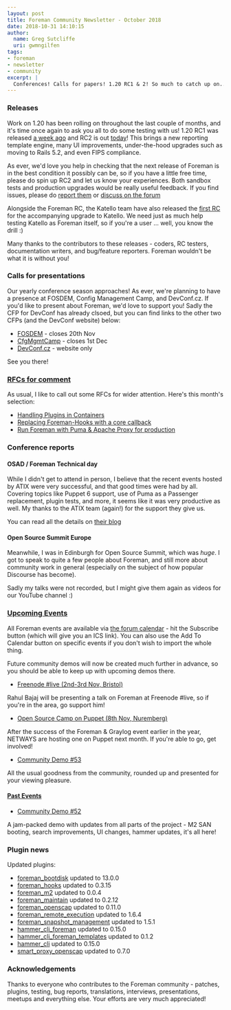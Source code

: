 ```yaml
---
layout: post
title: Foreman Community Newsletter - October 2018
date: 2018-10-31 14:10:15
author:
  name: Greg Sutcliffe
  uri: gwmngilfen
tags:
- foreman
- newsletter
- community
excerpt: |
  Conferences! Calls for papers! 1.20 RC1 & 2! So much to catch up on...
---
```


### Releases

Work on 1.20 has been rolling on throughout the last couple of months, and it's
time once again to ask you all to do some testing with us! 1.20 RC1 was
released [a week ago][1_20_rc1] and RC2 is out [today][1_20_RC2]! This brings a
new reporting template engine, many UI improvements, under-the-hood upgrades
such as moving to Rails 5.2, and even FIPS compliance.

As ever, we'd love you help in checking that the next release of Foreman is in
the best condition it possibly can be, so if you have a little free time,
please do spin up RC2 and let us know your experiences. Both sandbox tests and
production upgrades would be really useful feedback. If you find issues, please
do [report them][issues] or [discuss on the forum][forum]

Alongside the Foreman RC, the Katello team have also released the [first
RC][k_3_9_rc1] for the accompanying upgrade to Katello. We need just as much
help testing Katello as Foreman itself, so if you're a user ... well, you know
the drill :)

Many thanks to the contributors to these releases - coders, RC testers,
documentation writers, and bug/feature reporters. Foreman wouldn't be what it
is without you!

### Calls for presentations

Our yearly conference season approaches! As ever, we're planning to have a
presence at FOSDEM, Config Management Camp, and DevConf.cz. If you'd like to
present about Foreman, we'd love to support you! Sadly the CFP for DevConf has
already clsoed, but you can find links to the other two CFPs (and the DevConf
website) below:

* [FOSDEM](https://lists.fosdem.org/pipermail/fosdem/2018q4/002744.html) - closes 20th Nov
* [CfgMgmtCamp](https://cfp.cfgmgmtcamp.be) - closes 1st Dec
* [DevConf.cz](https://devconf.info/cz) - website only

See you there!

### [RFCs for comment](https://community.theforeman.org/c/development/rfcs)

As usual, I like to call out some RFCs for wider attention. Here's this month's selection:

* [Handling Plugins in Containers](https://community.theforeman.org/t/containers-plugins/10952)
* [Replacing Foreman-Hooks with a core callback](https://community.theforeman.org/t/rfc-simple-callback-system-for-users/11242)
* [Run Foreman with Puma & Apache Proxy for production](ihttps://community.theforeman.org/t/rfc-run-foreman-with-puma-and-an-apache-proxy-in-production/11445/21)

### Conference reports 

#### OSAD / Foreman Technical day

While I didn't get to attend in person, I believe that the recent events hosted
by ATIX were very successful, and that good times were had by all. Covering
topics like Puppet 6 support, use of Puma as a Passenger replacement, plugin
tests, and more, it seems like it was very productive as well. My thanks to the
ATIX team (again!) for the support they give us.

You can read all the details on [their blog](https://www.atix.de/osad-techday-foreman-developer-day-at-atix/#English)

#### Open Source Summit Europe

Meanwhile, I was in Edinburgh for Open Source Summit, which was *huge*. I got
to speak to quite a few people about Foreman, and still more about community
work in general (especially on the subject of how popular Discourse has
become).

Sadly my talks were not recorded, but I might give them again as videos for our
YouTube channel :)

### [Upcoming Events](https://community.theforeman.org/c/events/l/calendar)

All Foreman events are available via [the forum
calendar](https://community.theforeman.org/calendar) - hit the Subscribe button
(which will give you an ICS link). You can also use the Add To Calendar button
on specific events if you don't wish to import the whole thing.

Future community demos will now be created much further in advance, so you
should be able to keep up with upcoming demos there.

* [Freenode #live (2nd-3rd Nov, Bristol)](https://community.theforeman.org/t/freenode-live-conference/11537)

Rahul Bajaj will be presenting a talk on Foreman at Freenode #live, so if
you're in the area, go support him!

* [Open Source Camp on Puppet (8th Nov, Nuremberg)](https://community.theforeman.org/t/open-source-camp-on-puppet/11191)

After the success of the Foreman & Graylog event earlier in the year, NETWAYS
are hosting one on Puppet next month. If you're able to go, get involved!

* [Community Demo #53](https://community.theforeman.org/t/foreman-community-demo-53/11252)

All the usual goodness from the community, rounded up and presented for your
viewing pleasure.

#### [Past Events](https://community.theforeman.org/c/events/l/latest)

* [Community Demo #52](https://community.theforeman.org/t/foreman-community-demo-52/11251)

A jam-packed demo with updates from all parts of the project - M2 SAN booting,
search improvements, UI changes, hammer updates, it's all here!

### Plugin news

Updated plugins:
- [foreman_bootdisk](https://github.com/theforeman/foreman_bootdisk) updated to 13.0.0
- [foreman_hooks](https://github.com/theforeman/foreman_hooks) updated to 0.3.15
- [foreman_m2](https://github.com/ianballou/foreman_m2) updated to 0.0.4
- [foreman_maintain](https://github.com/theforeman/foreman_maintain) updated to 0.2.12
- [foreman_openscap](https://github.com/theforeman/foreman_openscap) updated to 0.11.0
- [foreman_remote_execution](https://github.com/theforeman/foreman_remote_execution) updated to 1.6.4
- [foreman_snapshot_management](https://github.com/theforeman/foreman_snapshot_management) updated to 1.5.1
- [hammer_cli_foreman](https://github.com/theforeman/hammer_cli_foreman) updated to 0.15.0
- [hammer_cli_foreman_templates](https://github.com/theforeman/hammer_cli_foreman_templates) updated to 0.1.2
- [hammer_cli](https://github.com/theforeman/hammer_cli) updated to 0.15.0
- [smart_proxy_openscap](https://github.com/theforeman/smart_proxy_openscap) updated to 0.7.0

### Acknowledgements

Thanks to everyone who contributes to the Foreman community - patches, plugins,
testing, bug reports, translations, interviews, presentations, meetups and
everything else. Your efforts are very much appreciated!

[1_20_rc1]: https://community.theforeman.org/t/foreman-1-20-0-rc1-has-been-released/11589
[1_20_rc2]: https://community.theforeman.org/t/foreman-1-20-0-rc2-has-been-released/11668
[k_3_9_rc1]: https://community.theforeman.org/t/katello-3-9-0-rc1-is-ready-for-testing/11602
[issues]: https://projects.theforeman.org
[forum]: https://community.theforeman.org
